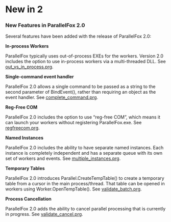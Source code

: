 # New in 2
### New Features in ParallelFox 2.0

Several features have been added with the release of ParallelFox 2.0:

**In-process Workers**

ParallelFox typically uses out-of-process EXEs for the workers. Version 2.0 includes the option to use in-process workers via a multi-threaded DLL.  See [out_vs_in_process.prg](examples/out_vs_in_process.prg).

**Single-command event handler**

ParallelFox 2.0 allows a single command to be passed as a string to the second parameter of BindEvent(), rather than requiring an object as the event handler.  See [complete_command.prg](examples/complete_command.prg).

**Reg-Free COM**

ParallelFox 2.0 includes the option to use “reg-free COM”, which means it can launch your workers without registering ParallelFox.exe.  See [regfreecom.prg](examples/regfreecom.prg).

**Named Instances**

ParallelFox 2.0 includes the ability to have separate named instances.  Each instance is completely independent and has a separate queue with its own set of workers and events. See [multiple_instances.prg](examples/multiple_instances.prg).

**Temporary Tables**

ParallelFox 2.0 introduces Parallel.CreateTempTable() to create a temporary table from a cursor in the main process/thread.  That table can be opened in workers using Worker.OpenTempTable(). See [validate_batch.prg](examples/validate_batch.prg).


**Process Cancellation**

ParallelFox 2.0 adds the ability to cancel parallel processing that is currently in progress. See [validate_cancel.prg](examples/validate_cancel.prg).

